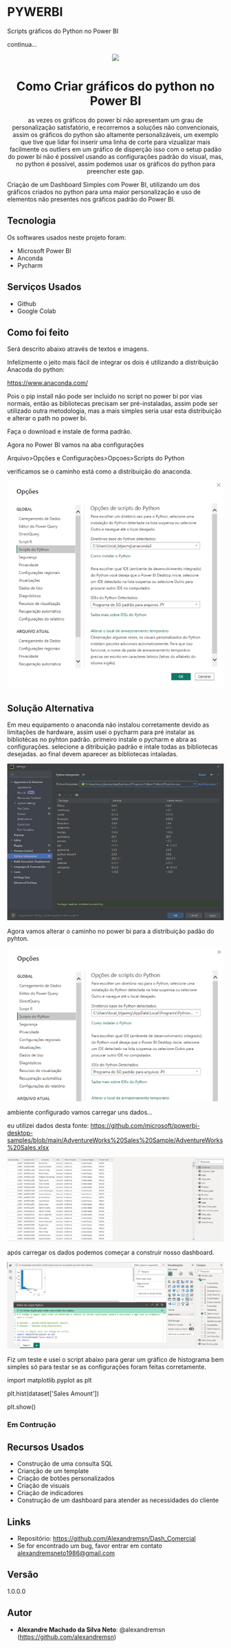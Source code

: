 # PYWERBI
Scripts gráficos do Python no Power BI





continua...



<div align="center">
<img src="images/clipart867608.png" width="150">

# Como Criar gráficos do python no Power BI

as vezes os gráficos do power bi não apresentam um grau de personalização satisfatório, e recorremos a soluções não convencionais, assim os gráficos do python são altamente personalizáveis, um exemplo que tive que lidar foi inserir uma linha de corte para vizualizar mais facilmente os outliers em um gráfico de disperção isso com o setup padão do power bi não é possível usando as configurações padrão do visual, mas, no python é possível, assim podemos usar os gráficos do python para preencher este gap.

<div align="left">
Criação de um Dashboard Simples com Power BI, utilizando um dos gráficos criados no python para uma maior personalização e uso de elementos não presentes nos gráficos padrão do Power BI. 


## Tecnologia

Os softwares  usados neste projeto foram:

* Microsoft Power BI
* Anconda
* Pycharm

## Serviços Usados

* Github
* Google Colab



## Como foi feito

Será descrito abaixo através de textos e imagens.

Infelizmente o jeito mais fácil de integrar os dois é utilizando a distribuição Anacoda do python:

https://www.anaconda.com/

Pois o pip install não pode ser incluido no script no power bi por vias normais, então as bibliotecas precisam ser pré-instaladas, 
assim pode ser utilizado outra metodologia, mas a mais simples seria usar esta distribuição e alterar o path no power bi.

Faça o download e instale de forma padrão.

Agora no Power BI vamos na aba configurações

Arquivo>Opções e Configurações>Opçoes>Scripts do Python
  
verificamos se o caminho está como a distribuição do anaconda.
  
<img src=images/PYBI_001.png>

## Solução Alternativa
Em meu equipamento o anaconda não instalou corretamente devido as limitações de hardware, assim usei o pycharm para pré instalar as bibliotécas no pyhton padrão.
primeiro instale o pycharm e abra as configurações.
selecione a ditribuição padrão e intale todas as bibliotecas desejadas.
ao final devem aparecer as bibliotecas intaladas.

 <img src=images/PYBI_002a.png>
 
 Agora vamos alterar o caminho no power bi para a distribuição padão do pyhton.
 
 <img src=images/PYBI_002b.png>
 
 ambiente configurado vamos carregar uns dados...
 
 eu utilizei dados desta fonte: https://github.com/microsoft/powerbi-desktop-samples/blob/main/AdventureWorks%20Sales%20Sample/AdventureWorks%20Sales.xlsx
  
  <img src=images/PYBI_002.png>
 
 após carregar os dados podemos começar a construir nosso dashboard.
 
 
 <img src=images/PYBI_004.png>

Fiz um teste e usei o script abaixo para gerar um gráfico de histograma bem simples só para testar se as configurações foram feitas corretamente.

import matplotlib.pyplot as plt
  
plt.hist(dataset['Sales Amount'])
  
plt.show()



### Em Contrução
 
## Recursos Usados

  - Construção de uma consulta SQL
  - Crianção de um template
  - Criação de botões personalizados
  - Criação de visuais
  - Criação de indicadores
  - Construção de um dashboard para atender as necessidades do cliente
  

## Links

  - Repositório: https://github.com/Alexandremsn/Dash_Comercial
  - Se for encontrado um bug, favor entrar em contato alexandremsneto1986@gmail.com


## Versão

1.0.0.0


## Autor

* **Alexandre Machado da Silva Neto**: @alexandremsn (https://github.com/alexandremsn)
